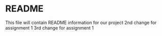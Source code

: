 # README

This file will contain README information for our project
2nd change for assignment 1
3rd change for assignment 1
